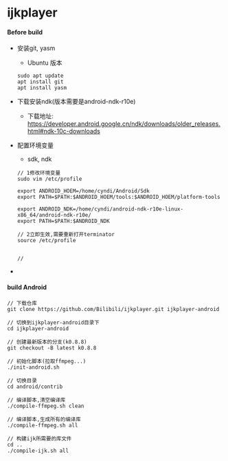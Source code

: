 # ijkplayer 

#### Before build

- 安装git, yasm
    - Ubuntu 版本
    ```
    sudo apt update
    apt install git
    apt install yasm
    ```
  
- 下载安装ndk(版本需要是android-ndk-r10e)
    - 下载地址: https://developer.android.google.cn/ndk/downloads/older_releases.html#ndk-10c-downloads
  
  
- 配置环境变量
    - sdk, ndk
    ```
    // 1修改环境变量
    sudo vim /etc/profile
      
    export ANDROID_HOEM=/home/cyndi/Android/Sdk
    export PATH=$PATH:$ANDROID_HOEM/tools:$ANDROID_HOEM/platform-tools

    export ANDROID_NDK=/home/cyndi/android-ndk-r10e-linux-x86_64/android-ndk-r10e/
    export PATH=$PATH:$ANDROID_NDK
  
    // 2立即生效,需要重新打开terminator
    source /etc/profile
  
  
    // 
    ```

- 

#### build Android

```
// 下载仓库
git clone https://github.com/Bilibili/ijkplayer.git ijkplayer-android

// 切换到ijkplayer-android目录下
cd ijkplayer-android

// 创建最新版本的分支(k0.8.8)
git checkout -B latest k0.8.8

// 初始化脚本(拉取ffmpeg...)
./init-android.sh

// 切换目录
cd android/contrib

// 编译脚本,清空编译库
./compile-ffmpeg.sh clean

// 编译脚本,生成所有的编译库
./compile-ffmpeg.sh all

// 构建ijk所需要的库文件
cd ..
./compile-ijk.sh all

```